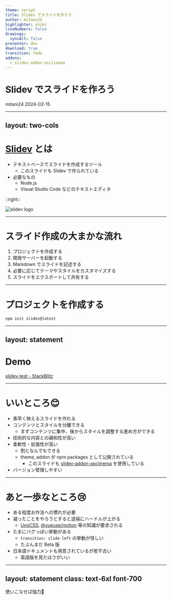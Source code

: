 ```yaml
---
theme: seriph
title: Slidev でスライドを作ろう
author: mitani24
highlighter: shiki
lineNumbers: false
drawings:
  syncAll: false
presenter: dev
download: true
transition: fade
addons:
  - slidev-addon-asciinema
---
```


# Slidev でスライドを作ろう

mitani24 2024-02-15

---
layout: two-cols
---

# [Slidev](https://sli.dev/) とは

- テキストベースでスライドを作成するツール
  - このスライドも Slidev で作られている
- 必要なもの
  - Node.js
  - Visual Studio Code などのテキストエディタ

::right::

![slidev logo](https://sli.dev/logo-title.png)

---

# スライド作成の大まかな流れ

1. プロジェクトを作成する
2. 開発サーバーを起動する
3. Markdown でスライドを記述する
4. 必要に応じてテーマやスタイルをカスタマイズする
5. スライドをエクスポートして共有する

---

# プロジェクトを作成する

```sh
npm init slidev@latest
```

<Asciinema src="slidev-init.cast" :playerProps="{cols: 150, rows: 25, speed: 2}" m="t-4"/>

---
layout: statement
---

# Demo

[slidev-test - StackBlitz](https://stackblitz.com/edit/slidev-zjgffb?file=slides.md)

---

# いいところ😊

- 素早く映えるスライドを作れる
- コンテンツとスタイルを分離できる
  - まずコンテンツに集中、後からスタイルを調整する進め方ができる
- 技術的な内容との親和性が高い
- 柔軟性・拡張性が高い
  - 割となんでもできる
  - theme, addon が npm packages として公開されている
    - このスライドも [slidev-addon-asciinema](https://www.npmjs.com/package/slidev-addon-asciinema) を使用している
- バージョン管理しやすい

---

# あと一歩なところ😢

- ある程度お作法への慣れが必要
- 凝ったことをやろうとすると途端にハードルが上がる
  - [UnoCSS](https://unocss.dev/), [@vueuse/motion](https://motion.vueuse.org/) 等の知識が要求される
- たまにバグっぽい挙動がある
  - `transition: slide-left` の挙動が怪しい
  - たぶんまだ Beta 版
- 日本語ドキュメントも用意されているが若干古い
  - 英語版を見たほうがいい

---
layout: statement
class: text-6xl font-700
---

使いこなせば強力💪
